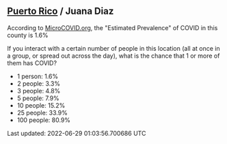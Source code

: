 
## [Puerto Rico](/united-states/puerto-rico) / Juana Diaz

According to [MicroCOVID.org](http://microcovid.org),
the "Estimated Prevalence" of COVID in this county is 1.6%

If you interact with a certain number of people in this location
(all at once in a group, or spread out across the day), what is the chance that
1 or more of them has COVID?

- 1 person: 1.6%
- 2 people: 3.3%
- 3 people: 4.8%
- 5 people: 7.9%
- 10 people: 15.2%
- 25 people: 33.9%
- 100 people: 80.9%

Last updated: 2022-06-29 01:03:56.700686 UTC
